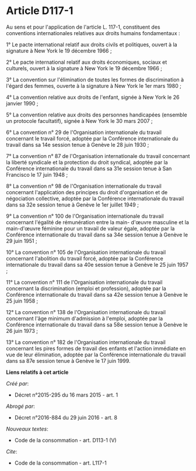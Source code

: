 # Article D117-1

Au sens et pour l'application de l'article L. 117-1, constituent des conventions internationales relatives aux droits humains
fondamentaux : 

1° Le pacte international relatif aux droits civils et politiques, ouvert à la signature à New York le 19 décembre 1966 ; 

2° Le pacte international relatif aux droits économiques, sociaux et culturels, ouvert à la signature à New York le 19
décembre 1966 ; 

3° La convention sur l'élimination de toutes les formes de discrimination à l'égard des femmes, ouverte à la signature à New
York le 1er mars 1980 ; 

4° La convention relative aux droits de l'enfant, signée à New York le 26 janvier 1990 ; 

5° La convention relative aux droits des personnes handicapées (ensemble un protocole facultatif), signée à New York le 30
mars 2007 ; 

6° La convention n° 29 de l'Organisation internationale du travail concernant le travail forcé, adoptée par la Conférence
internationale du travail dans sa 14e session tenue à Genève le 28 juin 1930 ; 

7° La convention n° 87 de l'Organisation internationale du travail concernant la liberté syndicale et la protection du droit
syndical, adoptée par la Conférence internationale du travail dans sa 31e session tenue à San Francisco le 17 juin 1948 ; 

8° La convention n° 98 de l'Organisation internationale du travail concernant l'application des principes du droit
d'organisation et de négociation collective, adoptée par la Conférence internationale du travail dans sa 32e session tenue à
Genève le 1er juillet 1949 ; 

9° La convention n° 100 de l'Organisation internationale du travail concernant l'égalité de rémunération entre la main-
d'œuvre masculine et la main-d'œuvre féminine pour un travail de valeur égale, adoptée par la Conférence internationale du
travail dans sa 34e session tenue à Genève le 29 juin 1951 ; 

10° La convention n° 105 de l'Organisation internationale du travail concernant l'abolition du travail forcé, adoptée par la
Conférence internationale du travail dans sa 40e session tenue à Genève le 25 juin 1957 ; 

11° La convention n° 111 de l'Organisation internationale du travail concernant la discrimination (emploi et profession),
adoptée par la Conférence internationale du travail dans sa 42e session tenue à Genève le 25 juin 1958 ; 

12° La convention n° 138 de l'Organisation internationale du travail concernant l'âge minimum d'admission à l'emploi, adoptée
par la Conférence internationale du travail dans sa 58e session tenue à Genève le 26 juin 1973 ; 

13° La convention n° 182 de l'Organisation internationale du travail concernant les pires formes de travail des enfants et
l'action immédiate en vue de leur élimination, adoptée par la Conférence internationale du travail dans sa 87e session tenue
à Genève le 17 juin 1999.

**Liens relatifs à cet article**

_Créé par_:

  - Décret n°2015-295 du 16 mars 2015 - art. 1

_Abrogé par_:

  - Décret n°2016-884 du 29 juin 2016 - art. 8

_Nouveaux textes_:

  - Code de la consommation - art. D113-1 (V)

_Cite_:

  - Code de la consommation - art. L117-1
